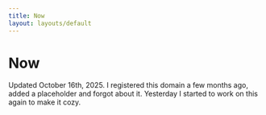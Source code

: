 ```yaml
---
title: Now
layout: layouts/default
---
```


# Now

Updated October 16th, 2025. I registered this domain a few months ago, added a
placeholder and forgot about it. Yesterday I started to work on this again to
make it cozy.
